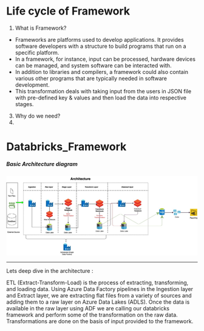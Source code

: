 # Life cycle of Framework

1. What is Framework?
  * Frameworks are platforms used to develop applications. It provides software developers with a structure to build programs that run on a specific platform. 
  * In a framework, for instance, input can be processed, hardware devices can be managed, and system software can be interacted with.
  * In addition to libraries and compilers, a framework could also contain various other programs that are typically needed in software development.
  * This transformation deals with taking input from the users in JSON file with pre-defined key & values and then load the data into respective stages.  
3. Why do we need?
4. 



# Databricks_Framework

##### Basic Architecture diagram

![Sample Architecture](images/Architecture_diagram.jpg "Basic Architecture Diagram")


______

Lets deep dive in the architecture :

ETL (Extract-Transform-Load) is the process of extracting, transforming, and loading data. Using Azure Data Factory pipelines in the Ingestion layer and Extract layer, we are extracting flat files from a variety of sources and adding them to a raw layer on Azure Data Lakes (ADLS). Once the data is available in the raw layer using ADF we are calling our databricks framework and perform some of the transformation on the raw data. Transformations are done on the basis of input provided to the framework.
